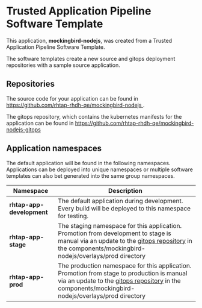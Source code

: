 # Trusted Application Pipeline Software Template

This application, **mockingbird-nodejs**, was created from a Trusted Application Pipeline Software Template.

The software templates create a new source and gitops deployment repositories with a sample source application. 

## Repositories

The source code for your application can be found in [https://github.com/rhtap-rhdh-qe/mockingbird-nodejs ](https://github.com/rhtap-rhdh-qe/mockingbird-nodejs ).
 
The gitops repository, which contains the kubernetes manifests for the application can be found in 
[https://github.com/rhtap-rhdh-qe/mockingbird-nodejs-gitops ](https://github.com/rhtap-rhdh-qe/mockingbird-nodejs-gitops ) 

## Application namespaces 

The default application will be found in the following namespaces. Applications can be deployed into unique namespaces or multiple software templates can also bet generated into the same group namespaces.  

|  Namespace   |  Description   |  
| -------- | -------- |   
| **rhtap-app-development** | The default application during development. Every build will be deployed to this namespace for testing. | 
| **rhtap-app-stage** | The staging namespace for this application. Promotion from development to stage is manual via an update to the [gitops repository](https://github.com/rhtap-rhdh-qe/mockingbird-nodejs-gitops ) in the components/mockingbird-nodejs/overlays/prod directory |  
| **rhtap-app-prod** | The production namespace for this application. Promotion from stage to production is manual via an update to the [gitops repository](https://github.com/rhtap-rhdh-qe/mockingbird-nodejs-gitops ) in the components/mockingbird-nodejs/overlays/prod directory | 